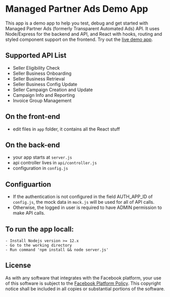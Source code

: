 # Managed Partner Ads Demo App

This app is a demo app to help you test, debug and get started with Managed Partner Ads (formerly Transparent Automated Ads) API. It uses Node/Express for the backend and API, and React with hooks, routing and styled component support on the frontend.
Try out the [live demo app](https://fbsamples-managed-partner-ads-demo-app.glitch.me/).

## Supported API List
- Seller Eligibility Check
- Seller Business Onboarding
- Seller Business Retrieval
- Seller Business Config Update
- Seller Campaign Creation and Update
- Campaign Info and Reporting
- Invoice Group Management

## On the front-end

- edit files in `app` folder, it contains all the React stuff

## On the back-end

- your app starts at `server.js`
- api controller lives in `api/controller.js`
- configuration in `config.js`

## Configuartion
- If the authentication is not configured in the field AUTH_APP_ID of `config.js`, the mock data in `mock.js` will be used for all of API calls.
- Otherwise, the logged in user is required to have ADMIN permission to make API calls.

## To run the app locall:
```
- Install Nodejs version >= 12.x
- Go to the working directory
- Run command 'npm install && node server.js'
```

## License
As with any software that integrates with the Facebook platform, your use of this software is subject to the [Facebook Platform Policy](http://developers.facebook.com/policy/). This copyright notice shall be included in all copies or substantial portions of the software.
